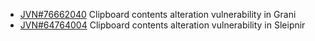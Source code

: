 
- [JVN\#76662040](https://jvn.jp/en/jp/JVN76662040/) Clipboard
  contents alteration vulnerability in Grani
- [JVN\#64764004](http://jvn.jp/en/jp/JVN64764004/index.html) Clipboard
  contents alteration vulnerability in Sleipnir
